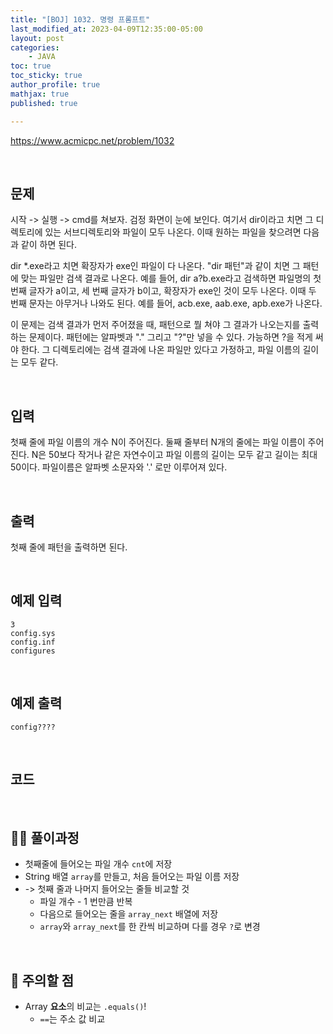 ```yaml
---
title: "[BOJ] 1032. 명령 프롬프트"
last_modified_at: 2023-04-09T12:35:00-05:00
layout: post
categories:
    - JAVA
toc: true
toc_sticky: true
author_profile: true
mathjax: true
published: true

---
```


<https://www.acmicpc.net/problem/1032>

<br>

## 문제

시작 -> 실행 -> cmd를 쳐보자. 검정 화면이 눈에 보인다. 여기서 dir이라고 치면 그 디렉토리에 있는 서브디렉토리와 파일이 모두 나온다. 이때 원하는 파일을 찾으려면 다음과 같이 하면 된다.

dir *.exe라고 치면 확장자가 exe인 파일이 다 나온다. "dir 패턴"과 같이 치면 그 패턴에 맞는 파일만 검색 결과로 나온다. 예를 들어, dir a?b.exe라고 검색하면 파일명의 첫 번째 글자가 a이고, 세 번째 글자가 b이고, 확장자가 exe인 것이 모두 나온다. 이때 두 번째 문자는 아무거나 나와도 된다. 예를 들어, acb.exe, aab.exe, apb.exe가 나온다.

이 문제는 검색 결과가 먼저 주어졌을 때, 패턴으로 뭘 쳐야 그 결과가 나오는지를 출력하는 문제이다. 패턴에는 알파벳과 "." 그리고 "?"만 넣을 수 있다. 가능하면 ?을 적게 써야 한다. 그 디렉토리에는 검색 결과에 나온 파일만 있다고 가정하고, 파일 이름의 길이는 모두 같다.

<br>

## 입력

첫째 줄에 파일 이름의 개수 N이 주어진다. 둘째 줄부터 N개의 줄에는 파일 이름이 주어진다. N은 50보다 작거나 같은 자연수이고 파일 이름의 길이는 모두 같고 길이는 최대 50이다. 파일이름은 알파벳 소문자와 '.' 로만 이루어져 있다.

<br>

## 출력

첫째 줄에 패턴을 출력하면 된다.

<br>

## 예제 입력
```
3
config.sys
config.inf
configures
```

<br>

## 예제 출력
```
config????
```

<br>

## 코드

<script src="https://gist.github.com/bokyung124/13919027ffd5cae245579c7aaddc6833.js"></script>

<br>

## 👩‍💻 풀이과정
- 첫째줄에 들어오는 파일 개수 `cnt`에 저장
- String 배열 `array`를 만들고, 처음 들어오는 파일 이름 저장 
- -> 첫째 줄과 나머지 들어오는 줄들 비교할 것
    - 파일 개수 - 1 번만큼 반복
    - 다음으로 들어오는 줄을 `array_next` 배열에 저장
    - `array`와 `array_next`를 한 칸씩 비교하며 다를 경우 `?`로 변경

<br>

## 👀 주의할 점
- Array **요소**의 비교는 `.equals()`!
    - `==`는 주소 값 비교